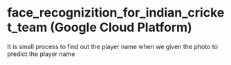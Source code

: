 # face_recognizition_for_indian_cricket_team (Google Cloud Platform)
It is small process to find out the player name when we given the photo to predict the player name
